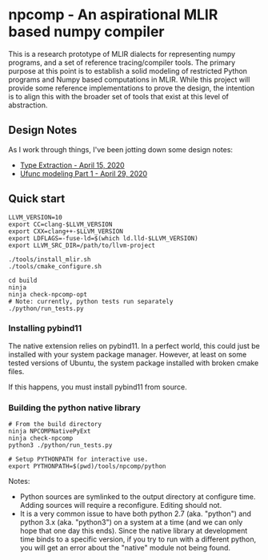 # npcomp - An aspirational MLIR based numpy compiler

This is a research prototype of MLIR dialects for representing
numpy programs, and a set of reference tracing/compiler tools.
The primary purpose at this point is to establish a solid modeling
of restricted Python programs and Numpy based computations in MLIR.
While this project will provide some reference implementations to prove
the design, the intention is to align this with the broader set of
tools that exist at this level of abstraction.

## Design Notes

As I work through things, I've been jotting down some design notes:

* [Type Extraction - April 15, 2020](https://gist.github.com/stellaraccident/ec1ab0f633cfca0a05866fd77705b4e4)
* [Ufunc modeling Part 1 - April 29, 2020](https://gist.github.com/stellaraccident/4fcd2a24a66b6588f92b22b2b8ab974f)

## Quick start

```
LLVM_VERSION=10
export CC=clang-$LLVM_VERSION
export CXX=clang++-$LLVM_VERSION
export LDFLAGS=-fuse-ld=$(which ld.lld-$LLVM_VERSION)
export LLVM_SRC_DIR=/path/to/llvm-project

./tools/install_mlir.sh
./tools/cmake_configure.sh

cd build
ninja
ninja check-npcomp-opt
# Note: currently, python tests run separately
./python/run_tests.py
```

### Installing pybind11

The native extension relies on pybind11. In a perfect world, this could just
be installed with your system package manager. However, at least on
some tested versions of Ubuntu, the system package installed with broken cmake 
files.

If this happens, you must install pybind11 from source.

### Building the python native library

```shell
# From the build directory
ninja NPCOMPNativePyExt
ninja check-npcomp
python3 ./python/run_tests.py

# Setup PYTHONPATH for interactive use.
export PYTHONPATH=$(pwd)/tools/npcomp/python
```

Notes:

* Python sources are symlinked to the output directory at configure time.
  Adding sources will require a reconfigure. Editing should not.
* It is a very common issue to have both python 2.7 (aka. "python") and python
  3.x (aka. "python3") on a system at a time (and we can only hope that one 
  day this ends). Since the native library at development time binds to a
  specific version, if you try to run with a different python, you will get
  an error about the "native" module not being found.

